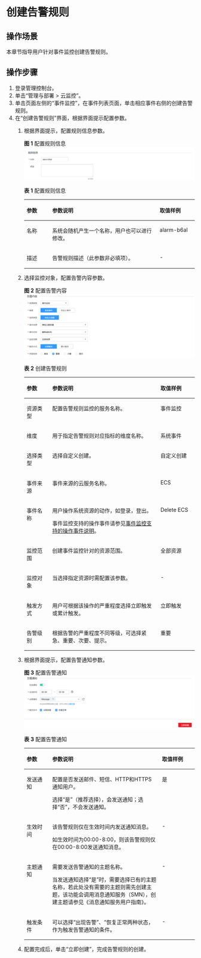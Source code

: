 # 创建告警规则<a name="ZH-CN_TOPIC_0109974076"></a>

## 操作场景<a name="zh-cn_topic_0109299893_section1845020182914"></a>

本章节指导用户针对事件监控创建告警规则。

## 操作步骤<a name="zh-cn_topic_0109299893_section9312104610488"></a>

1.  登录管理控制台。
2.  单击“管理与部署 \> 云监控”。
3.  单击页面左侧的“事件监控”，在事件列表页面，单击相应事件右侧的创建告警规则。
4.  在“创建告警规则”界面，根据界面提示配置参数。
    1.  根据界面提示，配置规则信息参数。

        **图 1**  配置规则信息<a name="fig283216161388"></a>  
        ![](figures/配置规则信息-5.png "配置规则信息-5")

        **表 1**  配置规则信息

        <a name="table17694105411317"></a>
        <table><thead align="left"><tr id="row18694135418312"><th class="cellrowborder" valign="top" width="14.97%" id="mcps1.2.4.1.1"><p id="p4694195463111"><a name="p4694195463111"></a><a name="p4694195463111"></a>参数</p>
        </th>
        <th class="cellrowborder" valign="top" width="62.96000000000001%" id="mcps1.2.4.1.2"><p id="p12694175417314"><a name="p12694175417314"></a><a name="p12694175417314"></a>参数说明</p>
        </th>
        <th class="cellrowborder" valign="top" width="22.07%" id="mcps1.2.4.1.3"><p id="p156947547311"><a name="p156947547311"></a><a name="p156947547311"></a>取值样例</p>
        </th>
        </tr>
        </thead>
        <tbody><tr id="row17694105423111"><td class="cellrowborder" valign="top" width="14.97%" headers="mcps1.2.4.1.1 "><p id="p7694854113110"><a name="p7694854113110"></a><a name="p7694854113110"></a>名称</p>
        </td>
        <td class="cellrowborder" valign="top" width="62.96000000000001%" headers="mcps1.2.4.1.2 "><p id="p469414543310"><a name="p469414543310"></a><a name="p469414543310"></a>系统会随机产生一个名称，用户也可以进行修改。</p>
        </td>
        <td class="cellrowborder" valign="top" width="22.07%" headers="mcps1.2.4.1.3 "><p id="p1069495418317"><a name="p1069495418317"></a><a name="p1069495418317"></a>alarm-b6al</p>
        </td>
        </tr>
        <tr id="row13694165413316"><td class="cellrowborder" valign="top" width="14.97%" headers="mcps1.2.4.1.1 "><p id="p6694115493116"><a name="p6694115493116"></a><a name="p6694115493116"></a>描述</p>
        </td>
        <td class="cellrowborder" valign="top" width="62.96000000000001%" headers="mcps1.2.4.1.2 "><p id="p0694954103120"><a name="p0694954103120"></a><a name="p0694954103120"></a>告警规则描述（此参数非必填项）。</p>
        </td>
        <td class="cellrowborder" valign="top" width="22.07%" headers="mcps1.2.4.1.3 "><p id="p169465412315"><a name="p169465412315"></a><a name="p169465412315"></a>-</p>
        </td>
        </tr>
        </tbody>
        </table>

    2.  选择监控对象，配置告警内容参数。

        **图 2**  配置告警内容<a name="fig1674320252422"></a>  
        ![](figures/配置告警内容-6.png "配置告警内容-6")

        **表 2**  创建告警规则

        <a name="table1457344744312"></a>
        <table><thead align="left"><tr id="row6587347154311"><th class="cellrowborder" valign="top" width="14.97%" id="mcps1.2.4.1.1"><p id="p1131812194418"><a name="p1131812194418"></a><a name="p1131812194418"></a>参数</p>
        </th>
        <th class="cellrowborder" valign="top" width="63.43%" id="mcps1.2.4.1.2"><p id="p11592147134315"><a name="p11592147134315"></a><a name="p11592147134315"></a>参数说明</p>
        </th>
        <th class="cellrowborder" valign="top" width="21.6%" id="mcps1.2.4.1.3"><p id="p13596647104314"><a name="p13596647104314"></a><a name="p13596647104314"></a>取值样例</p>
        </th>
        </tr>
        </thead>
        <tbody><tr id="row15621154718433"><td class="cellrowborder" valign="top" width="14.97%" headers="mcps1.2.4.1.1 "><p id="p136286473431"><a name="p136286473431"></a><a name="p136286473431"></a>资源类型</p>
        </td>
        <td class="cellrowborder" valign="top" width="63.43%" headers="mcps1.2.4.1.2 "><p id="p16634144734311"><a name="p16634144734311"></a><a name="p16634144734311"></a>配置告警规则监控的服务名称。</p>
        </td>
        <td class="cellrowborder" valign="top" width="21.6%" headers="mcps1.2.4.1.3 "><p id="p10638447154312"><a name="p10638447154312"></a><a name="p10638447154312"></a>事件监控</p>
        </td>
        </tr>
        <tr id="row1264004774318"><td class="cellrowborder" valign="top" width="14.97%" headers="mcps1.2.4.1.1 "><p id="p1164264784311"><a name="p1164264784311"></a><a name="p1164264784311"></a>维度</p>
        </td>
        <td class="cellrowborder" valign="top" width="63.43%" headers="mcps1.2.4.1.2 "><p id="p2645347124315"><a name="p2645347124315"></a><a name="p2645347124315"></a>用于指定告警规则对应指标的维度名称。</p>
        </td>
        <td class="cellrowborder" valign="top" width="21.6%" headers="mcps1.2.4.1.3 "><p id="p1465064720439"><a name="p1465064720439"></a><a name="p1465064720439"></a>系统事件</p>
        </td>
        </tr>
        <tr id="row16651184714314"><td class="cellrowborder" valign="top" width="14.97%" headers="mcps1.2.4.1.1 "><p id="p116522047164313"><a name="p116522047164313"></a><a name="p116522047164313"></a>选择类型</p>
        </td>
        <td class="cellrowborder" valign="top" width="63.43%" headers="mcps1.2.4.1.2 "><p id="p865519472438"><a name="p865519472438"></a><a name="p865519472438"></a>选择自定义创建。</p>
        </td>
        <td class="cellrowborder" valign="top" width="21.6%" headers="mcps1.2.4.1.3 "><p id="p1265894734314"><a name="p1265894734314"></a><a name="p1265894734314"></a>自定义创建</p>
        </td>
        </tr>
        <tr id="row6659184717435"><td class="cellrowborder" valign="top" width="14.97%" headers="mcps1.2.4.1.1 "><p id="p566312479437"><a name="p566312479437"></a><a name="p566312479437"></a>事件来源</p>
        </td>
        <td class="cellrowborder" valign="top" width="63.43%" headers="mcps1.2.4.1.2 "><p id="p9666114734313"><a name="p9666114734313"></a><a name="p9666114734313"></a>事件来源的云服务名称。</p>
        </td>
        <td class="cellrowborder" valign="top" width="21.6%" headers="mcps1.2.4.1.3 "><p id="p266944724311"><a name="p266944724311"></a><a name="p266944724311"></a>ECS</p>
        </td>
        </tr>
        <tr id="row1967024718433"><td class="cellrowborder" valign="top" width="14.97%" headers="mcps1.2.4.1.1 "><p id="p1267374711438"><a name="p1267374711438"></a><a name="p1267374711438"></a>事件名称</p>
        </td>
        <td class="cellrowborder" valign="top" width="63.43%" headers="mcps1.2.4.1.2 "><p id="p867824754316"><a name="p867824754316"></a><a name="p867824754316"></a>用户操作系统资源的动作，如登录，登出。</p>
        <p id="p206801473435"><a name="p206801473435"></a><a name="p206801473435"></a>事件监控支持的操作事件请参见<a href="事件监控支持的操作事件说明.md">事件监控支持的操作事件说明</a>。</p>
        </td>
        <td class="cellrowborder" valign="top" width="21.6%" headers="mcps1.2.4.1.3 "><p id="p9683447164315"><a name="p9683447164315"></a><a name="p9683447164315"></a>Delete ECS</p>
        </td>
        </tr>
        <tr id="row36841447164320"><td class="cellrowborder" valign="top" width="14.97%" headers="mcps1.2.4.1.1 "><p id="p5687947124316"><a name="p5687947124316"></a><a name="p5687947124316"></a>监控范围</p>
        </td>
        <td class="cellrowborder" valign="top" width="63.43%" headers="mcps1.2.4.1.2 "><p id="p156901647184319"><a name="p156901647184319"></a><a name="p156901647184319"></a>创建事件监控针对的资源范围。</p>
        </td>
        <td class="cellrowborder" valign="top" width="21.6%" headers="mcps1.2.4.1.3 "><p id="p06921447134312"><a name="p06921447134312"></a><a name="p06921447134312"></a>全部资源</p>
        </td>
        </tr>
        <tr id="row569424784317"><td class="cellrowborder" valign="top" width="14.97%" headers="mcps1.2.4.1.1 "><p id="p869818471431"><a name="p869818471431"></a><a name="p869818471431"></a>监控对象</p>
        </td>
        <td class="cellrowborder" valign="top" width="63.43%" headers="mcps1.2.4.1.2 "><p id="p57001547124315"><a name="p57001547124315"></a><a name="p57001547124315"></a>当选择指定资源时需配置该参数。</p>
        </td>
        <td class="cellrowborder" valign="top" width="21.6%" headers="mcps1.2.4.1.3 "><p id="p1870464754312"><a name="p1870464754312"></a><a name="p1870464754312"></a>-</p>
        </td>
        </tr>
        <tr id="row19705144712437"><td class="cellrowborder" valign="top" width="14.97%" headers="mcps1.2.4.1.1 "><p id="p13709194764313"><a name="p13709194764313"></a><a name="p13709194764313"></a>触发方式</p>
        </td>
        <td class="cellrowborder" valign="top" width="63.43%" headers="mcps1.2.4.1.2 "><p id="p27101947144316"><a name="p27101947144316"></a><a name="p27101947144316"></a>用户可根据该操作的严重程度选择立即触发或累计触发。</p>
        </td>
        <td class="cellrowborder" valign="top" width="21.6%" headers="mcps1.2.4.1.3 "><p id="p27141547124316"><a name="p27141547124316"></a><a name="p27141547124316"></a>立即触发</p>
        </td>
        </tr>
        <tr id="row19715147164312"><td class="cellrowborder" valign="top" width="14.97%" headers="mcps1.2.4.1.1 "><p id="p18719124710437"><a name="p18719124710437"></a><a name="p18719124710437"></a>告警级别</p>
        </td>
        <td class="cellrowborder" valign="top" width="63.43%" headers="mcps1.2.4.1.2 "><p id="p27215475432"><a name="p27215475432"></a><a name="p27215475432"></a>根据告警的严重程度不同等级，可选择紧急、重要、次要、提示。</p>
        </td>
        <td class="cellrowborder" valign="top" width="21.6%" headers="mcps1.2.4.1.3 "><p id="p872514794310"><a name="p872514794310"></a><a name="p872514794310"></a>重要</p>
        </td>
        </tr>
        </tbody>
        </table>

    3.  根据界面提示，配置告警通知参数。

        **图 3**  配置告警通知<a name="fig458094616420"></a>  
        ![](figures/配置告警通知-7.png "配置告警通知-7")

        **表 3**  配置告警通知

        <a name="table54161352427"></a>
        <table><thead align="left"><tr id="row13415173554216"><th class="cellrowborder" valign="top" width="14.970000000000002%" id="mcps1.2.4.1.1"><p id="p174151835174212"><a name="p174151835174212"></a><a name="p174151835174212"></a>参数</p>
        </th>
        <th class="cellrowborder" valign="top" width="64.35000000000001%" id="mcps1.2.4.1.2"><p id="p13415123594216"><a name="p13415123594216"></a><a name="p13415123594216"></a>参数说明</p>
        </th>
        <th class="cellrowborder" valign="top" width="20.680000000000003%" id="mcps1.2.4.1.3"><p id="p1341515350422"><a name="p1341515350422"></a><a name="p1341515350422"></a>取值样例</p>
        </th>
        </tr>
        </thead>
        <tbody><tr id="row3415103514420"><td class="cellrowborder" valign="top" width="14.970000000000002%" headers="mcps1.2.4.1.1 "><p id="p1741553594216"><a name="p1741553594216"></a><a name="p1741553594216"></a>发送通知</p>
        </td>
        <td class="cellrowborder" valign="top" width="64.35000000000001%" headers="mcps1.2.4.1.2 "><p id="p1641523534216"><a name="p1641523534216"></a><a name="p1641523534216"></a>配置是否发送邮件、短信、HTTP和HTTPS通知用户。</p>
        <p id="p941583511426"><a name="p941583511426"></a><a name="p941583511426"></a>选择“是”（推荐选择），会发送通知；选择“否”，不会发送通知。</p>
        </td>
        <td class="cellrowborder" valign="top" width="20.680000000000003%" headers="mcps1.2.4.1.3 "><p id="p74151335184220"><a name="p74151335184220"></a><a name="p74151335184220"></a>是</p>
        </td>
        </tr>
        <tr id="row18415153564213"><td class="cellrowborder" valign="top" width="14.970000000000002%" headers="mcps1.2.4.1.1 "><p id="p1241513574211"><a name="p1241513574211"></a><a name="p1241513574211"></a>生效时间</p>
        </td>
        <td class="cellrowborder" valign="top" width="64.35000000000001%" headers="mcps1.2.4.1.2 "><p id="p11415123518423"><a name="p11415123518423"></a><a name="p11415123518423"></a>该告警规则仅在生效时间内发送通知消息。</p>
        <p id="p44151435144210"><a name="p44151435144210"></a><a name="p44151435144210"></a>如生效时间为00:00-8:00，则该告警规则仅在00:00-8:00发送通知消息。</p>
        </td>
        <td class="cellrowborder" valign="top" width="20.680000000000003%" headers="mcps1.2.4.1.3 "><p id="p741543516421"><a name="p741543516421"></a><a name="p741543516421"></a>-</p>
        </td>
        </tr>
        <tr id="row164156354426"><td class="cellrowborder" valign="top" width="14.970000000000002%" headers="mcps1.2.4.1.1 "><p id="p1441533517421"><a name="p1441533517421"></a><a name="p1441533517421"></a>主题通知</p>
        </td>
        <td class="cellrowborder" valign="top" width="64.35000000000001%" headers="mcps1.2.4.1.2 "><p id="p144152035194218"><a name="p144152035194218"></a><a name="p144152035194218"></a>需要发送告警通知的主题名称。</p>
        <p id="p74151035134218"><a name="p74151035134218"></a><a name="p74151035134218"></a>当发送通知选择“是”时，需要选择已有的主题名称，若此处没有需要的主题则需先创建主题，该功能会调用消息通知服务（SMN），创建主题请参见《消息通知服务用户指南》。</p>
        </td>
        <td class="cellrowborder" valign="top" width="20.680000000000003%" headers="mcps1.2.4.1.3 "><p id="p2415163514213"><a name="p2415163514213"></a><a name="p2415163514213"></a>-</p>
        </td>
        </tr>
        <tr id="row1416153504210"><td class="cellrowborder" valign="top" width="14.970000000000002%" headers="mcps1.2.4.1.1 "><p id="p0415235174219"><a name="p0415235174219"></a><a name="p0415235174219"></a>触发条件</p>
        </td>
        <td class="cellrowborder" valign="top" width="64.35000000000001%" headers="mcps1.2.4.1.2 "><p id="p141617354423"><a name="p141617354423"></a><a name="p141617354423"></a>可以选择“出现告警”、“恢复正常两种状态，作为触发告警通知的条件。</p>
        </td>
        <td class="cellrowborder" valign="top" width="20.680000000000003%" headers="mcps1.2.4.1.3 "><p id="p541653518424"><a name="p541653518424"></a><a name="p541653518424"></a>-</p>
        </td>
        </tr>
        </tbody>
        </table>

    4.  配置完成后，单击“立即创建”，完成告警规则的创建。



